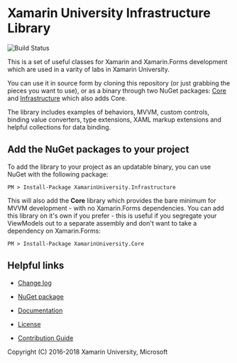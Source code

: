 # Xamarin University Infrastructure Library

![Build Status](https://xamu-labs.visualstudio.com/_apis/public/build/definitions/454c2b9a-92a4-4467-a3ea-f1a914619cf3/3/badge)

This is a set of useful classes for Xamarin and Xamarin.Forms development which are used in a varity of labs in Xamarin University.

You can use it in source form by cloning this repository (or just grabbing the pieces you want to use), or as a binary through two NuGet packages: [Core](https://www.nuget.org/packages/XamarinUniversity.Core/) and [Infrastructure](https://www.nuget.org/packages/XamarinUniversity.Infrastructure/) which also adds Core. 

The library includes examples of behaviors, MVVM, custom controls, binding value converters, type extensions, XAML markup extensions and helpful collections for data binding.

## Add the NuGet packages to your project
To add the library to your project as an updatable binary, you can use NuGet with the following package:

```
PM > Install-Package XamarinUniversity.Infrastructure
```

This will also add the **Core** library which provides the bare minimum for MVVM development - with no Xamarin.Forms dependencies. You can add this library on it's own if you prefer - this is useful if you segregate your ViewModels out to a separate assembly and don't want to take a dependency on Xamarin.Forms:

```
PM > Install-Package XamarinUniversity.Core
```

## Helpful links

* [Change log](https://github.com/xamarinhq/xamu-infrastructure/blob/master/CHANGELOG.md)

* [NuGet package](https://www.nuget.org/packages/XamarinUniversity.Infrastructure/)

* [Documentation](https://github.com/xamarinhq/xamu-infrastructure/wiki)

* [License](https://github.com/xamarinhq/xamu-infrastructure/blob/master/LICENSE)

* [Contribution Guide](https://github.com/xamarinhq/xamu-infrastructure/blob/master/CONTRIBUTING.md)

Copyright (C) 2016-2018 Xamarin University, Microsoft
